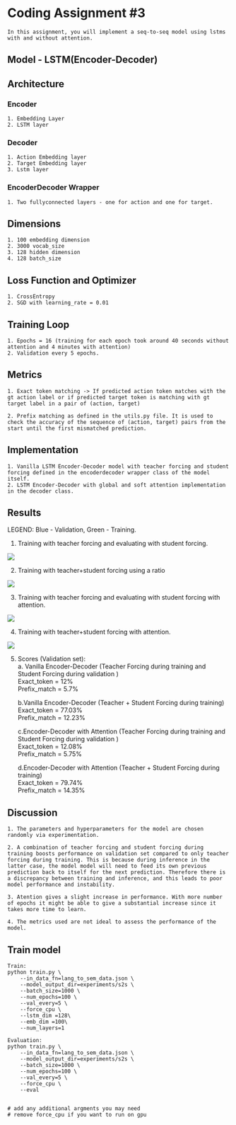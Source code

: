 # Coding Assignment #3

    In this assignment, you will implement a seq-to-seq model using lstms with and without attention.

## Model - LSTM(Encoder-Decoder) 

## Architecture  
### Encoder
    1. Embedding Layer
    2. LSTM layer 
     
### Decoder
    1. Action Embedding layer
    2. Target Embedding layer 
    3. Lstm layer
### EncoderDecoder Wrapper
    1. Two fullyconnected layers - one for action and one for target.
    
## Dimensions  
    1. 100 embedding dimension
    2. 3000 vocab_size
    3. 128 hidden dimension
    4. 128 batch_size

## Loss Function and Optimizer  
    1. CrossEntropy
    2. SGD with learning_rate = 0.01

## Training Loop  
    1. Epochs = 16 (training for each epoch took around 40 seconds without attention and 4 minutes with attention)
    2. Validation every 5 epochs.

## Metrics
    1. Exact token matching -> If predicted action token matches with the gt action label or if predicted target token is matching with gt target label in a pair of (action, target)

    2. Prefix matching as defined in the utils.py file. It is used to check the accuracy of the sequence of (action, target) pairs from the start until the first mismatched prediction.

## Implementation
    1. Vanilla LSTM Encoder-Decoder model with teacher forcing and student forcing defined in the encoderdecoder wrapper class of the model itself.
    2. LSTM Encoder-Decoder with global and soft attention implementation in the decoder class.

## Results
LEGEND: Blue - Validation, Green - Training.
1. Training with teacher forcing and evaluating with student forcing.  
<img src="plots/teacher-train-student-validate.png">    


2. Training with teacher+student forcing using a ratio  
<img src = "plots/Teacher+student.png"> 


3. Training with teacher forcing and evaluating with student forcing with attention.
<img src = "plots/attention with teacher-train-student-validate.png"> 

4. Training with teacher+student forcing with attention.
<img src ="plots/attention with teacher+student.png"> 
    
5. Scores (Validation set):  
    a. Vanilla Encoder-Decoder (Teacher Forcing during training and Student Forcing during validation )   
    Exact_token = 12%  
    Prefix_match = 5.7%  
    
    b.Vanilla Encoder-Decoder (Teacher + Student Forcing during training)  
    Exact_token = 77.03%  
    Prefix_match = 12.23%  

    c.Encoder-Decoder with Attention (Teacher Forcing during training and Student Forcing during validation )  
    Exact_token = 12.08%  
    Prefix_match = 5.75%  

    d.Encoder-Decoder with Attention (Teacher + Student Forcing during training)  
    Exact_token = 79.74%  
    Prefix_match = 14.35% 






## Discussion   
    1. The parameters and hyperparameters for the model are chosen randomly via experimentation.

    2. A combination of teacher forcing and student forcing during training boosts performance on validation set compared to only teacher forcing during training. This is because during inference in the latter case, the model model will need to feed its own previous prediction back to itself for the next prediction. Therefore there is a discrepancy between training and inference, and this leads to poor model performance and instability. 
    
    3. Atention gives a slight increase in performance. With more number of epochs it might be able to give a substantial increase since it takes more time to learn. 

    4. The metrics used are not ideal to assess the performance of the model.

      


## Train model

```
Train:
python train.py \
    --in_data_fn=lang_to_sem_data.json \
    --model_output_dir=experiments/s2s \
    --batch_size=1000 \
    --num_epochs=100 \
    --val_every=5 \
    --force_cpu \
    --lstm_dim =128\
    --emb_dim =100\
    --num_layers=1

Evaluation:
python train.py \
    --in_data_fn=lang_to_sem_data.json \
    --model_output_dir=experiments/s2s \
    --batch_size=1000 \
    --num_epochs=100 \
    --val_every=5 \
    --force_cpu \
    --eval


# add any additional argments you may need
# remove force_cpu if you want to run on gpu
```
